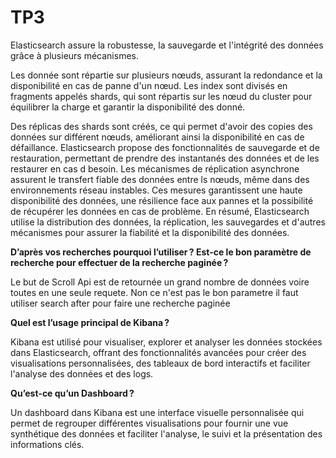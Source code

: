 # TP3 

Elasticsearch assure la robustesse, la sauvegarde et l'intégrité des données grâce à plusieurs mécanismes.

Les donnée sont répartie sur plusieurs nœuds, assurant la redondance et la disponibilité en cas de panne d'un nœud.
Les index sont divisés en fragments appelés shards, qui sont répartis sur les nœud du cluster pour équilibrer la charge et garantir la disponibilité des donné.

Des réplicas des shards sont créés, ce qui permet d'avoir des copies des données sur différent nœuds, améliorant ainsi la disponibilité en cas de défaillance.
Elasticsearch propose des fonctionnalités de sauvegarde et de restauration, permettant de prendre des instantanés des données et de les restaurer en cas d besoin.
Les mécanismes de réplication asynchrone assurent le transfert fiable des données entre ls nœuds, même dans des environnements réseau instables.
Ces mesures garantissent une haute disponibilité des données, une résilience face aux pannes et la possibilité de récupérer les données en cas de problème.
En résumé, Elasticsearch utilise la distribution des données, la réplication, les sauvegardes et d'autres mécanismes pour assurer la fiabilité et la disponibilité des données.

**D’après vos recherches pourquoi l’utiliser ? Est-ce le bon paramètre de recherche pour effectuer de la recherche paginée ?**  

Le but de Scroll Api est de retournée un grand nombre de données voire toutes en une seule requete. Non ce n'est pas le bon parametre il faut utiliser search after pour faire une recherche paginée


**Quel est l’usage principal de Kibana ?**

Kibana est utilisé pour visualiser, explorer et analyser les données stockées dans Elasticsearch, offrant des fonctionnalités avancées pour créer des visualisations personnalisées, des tableaux de bord interactifs et faciliter l'analyse des données et des logs.

**Qu’est-ce qu’un Dashboard ?**

Un dashboard dans Kibana est une interface visuelle personnalisée qui permet de regrouper différentes visualisations pour fournir une vue synthétique des données et faciliter l'analyse, le suivi et la présentation des informations clés.

